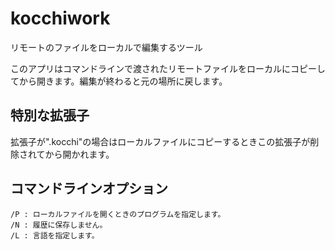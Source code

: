 # kocchiwork
リモートのファイルをローカルで編集するツール

このアプリはコマンドラインで渡されたリモートファイルをローカルにコピーしてから開きます。編集が終わると元の場所に戻します。

## 特別な拡張子
拡張子が".kocchi"の場合はローカルファイルにコピーするときこの拡張子が削除されてから開かれます。


## コマンドラインオプション
```
/P : ローカルファイルを開くときのプログラムを指定します。
/N : 履歴に保存しません。
/L : 言語を指定します。
```